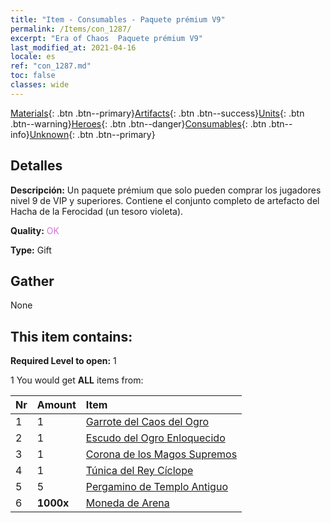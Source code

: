 ```yaml
---
title: "Item - Consumables - Paquete prémium V9"
permalink: /Items/con_1287/
excerpt: "Era of Chaos  Paquete prémium V9"
last_modified_at: 2021-04-16
locale: es
ref: "con_1287.md"
toc: false
classes: wide
---
```

 [Materials](/es/Items/){: .btn .btn--primary}[Artifacts](/es/Items/Artifacts/){: .btn .btn--success}[Units](/es/Items/Units/){: .btn .btn--warning}[Heroes](/es/Items/Heroes/){: .btn .btn--danger}[Consumables](/es/Items/Consumables/){: .btn .btn--info}[Unknown](/es/Items/Unknown/){: .btn .btn--primary}

## Detalles
 **Descripción:** Un paquete prémium que solo pueden comprar los jugadores nivel 9 de VIP y superiores. Contiene el conjunto completo de artefacto del Hacha de la Ferocidad (un tesoro violeta).

 **Quality:** <span style="color: #DA70D6">OK</span>

 **Type:** Gift

## Gather

  None

## This item contains:

 **Required Level to open:** 1

 1 You would get **ALL** items  from:

  | Nr | Amount |     Item    |
  |:---|:-------|:------------|
  | 1 | 1 | [Garrote del Caos del Ogro](/es/Items/art_125/) |  | 
  | 2 | 1 | [Escudo del Ogro Enloquecido](/es/Items/art_126/) |  | 
  | 3 | 1 | [Corona de los Magos Supremos](/es/Items/art_127/) |  | 
  | 4 | 1 | [Túnica del Rey Cíclope](/es/Items/art_128/) |  | 
  | 5 | 5 | [Pergamino de Templo Antiguo](/es/Items/con_697/) |  | 
  | 6 |  **1000x** | [Moneda de Arena](/es/Items/con_903/) |  | 
